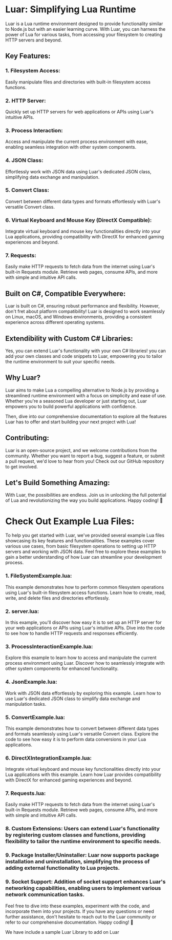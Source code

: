 # Luar: Simplifying Lua Runtime

Luar is a Lua runtime environment designed to provide functionality similar to Node.js but with an easier learning curve. With Luar, you can harness the power of Lua for various tasks, from accessing your filesystem to creating HTTP servers and beyond. 

## Key Features:

### 1. Filesystem Access:
Easily manipulate files and directories with built-in filesystem access functions.

### 2. HTTP Server:
Quickly set up HTTP servers for web applications or APIs using Luar's intuitive APIs.

### 3. Process Interaction:
Access and manipulate the current process environment with ease, enabling seamless integration with other system components.

### 4. JSON Class:
Effortlessly work with JSON data using Luar's dedicated JSON class, simplifying data exchange and manipulation.

### 5. Convert Class:
Convert between different data types and formats effortlessly with Luar's versatile Convert class.

### 6. Virtual Keyboard and Mouse Key (DirectX Compatible):
Integrate virtual keyboard and mouse key functionalities directly into your Lua applications, providing compatibility with DirectX for enhanced gaming experiences and beyond.
### 7. Requests:
Easily make HTTP requests to fetch data from the internet using Luar's built-in Requests module. Retrieve web pages, consume APIs, and more with simple and intuitive API calls.

## Built on C#, Compatible Everywhere:

Luar is built on C#, ensuring robust performance and flexibility. However, don't fret about platform compatibility! Luar is designed to work seamlessly on Linux, macOS, and Windows environments, providing a consistent experience across different operating systems.

## Extendibility with Custom C# Libraries:

Yes, you can extend Luar's functionality with your own C# libraries! you can add your own classes and code snippets to Luar, empowering you to tailor the runtime environment to suit your specific needs. 

## Why Luar?

Luar aims to make Lua a compelling alternative to Node.js by providing a streamlined runtime environment with a focus on simplicity and ease of use. Whether you're a seasoned Lua developer or just starting out, Luar empowers you to build powerful applications with confidence.

Then, dive into our comprehensive documentation to explore all the features Luar has to offer and start building your next project with Lua!

## Contributing:

Luar is an open-source project, and we welcome contributions from the community. Whether you want to report a bug, suggest a feature, or submit a pull request, we'd love to hear from you! Check out our GitHub repository to get involved.


## Let's Build Something Amazing:

With Luar, the possibilities are endless. Join us in unlocking the full potential of Lua and revolutionizing the way you build applications. Happy coding! 🚀

# Check Out Example Lua Files:

To help you get started with Luar, we've provided several example Lua files showcasing its key features and functionalities. These examples cover various use cases, from basic filesystem operations to setting up HTTP servers and working with JSON data. Feel free to explore these examples to gain a better understanding of how Luar can streamline your development process.

### 1. FileSystemExample.lua:
This example demonstrates how to perform common filesystem operations using Luar's built-in filesystem access functions. Learn how to create, read, write, and delete files and directories effortlessly.

### 2. server.lua:
In this example, you'll discover how easy it is to set up an HTTP server for your web applications or APIs using Luar's intuitive APIs. Dive into the code to see how to handle HTTP requests and responses efficiently.

### 3. ProcessInteractionExample.lua:
Explore this example to learn how to access and manipulate the current process environment using Luar. Discover how to seamlessly integrate with other system components for enhanced functionality.

### 4. JsonExample.lua:
Work with JSON data effortlessly by exploring this example. Learn how to use Luar's dedicated JSON class to simplify data exchange and manipulation tasks.

### 5. ConvertExample.lua:
This example demonstrates how to convert between different data types and formats seamlessly using Luar's versatile Convert class. Explore the code to see how easy it is to perform data conversions in your Lua applications.

### 6. DirectXIntegrationExample.lua:
Integrate virtual keyboard and mouse key functionalities directly into your Lua applications with this example. Learn how Luar provides compatibility with DirectX for enhanced gaming experiences and beyond.

### 7. Requests.lua:
Easily make HTTP requests to fetch data from the internet using Luar's built-in Requests module. Retrieve web pages, consume APIs, and more with simple and intuitive API calls.

### 8. Custom Extensions: Users can extend Luar's functionality by registering custom classes and functions, providing flexibility to tailor the runtime environment to specific needs.
### 9. Package Installer/Uninstaller: Luar now supports package installation and uninstallation, simplifying the process of adding external functionality to Lua projects.
### 9. Socket Support: Addition of socket support enhances Luar's networking capabilities, enabling users to implement various network communication tasks.

Feel free to dive into these examples, experiment with the code, and incorporate them into your projects. If you have any questions or need further assistance, don't hesitate to reach out to the Luar community or refer to our comprehensive documentation. Happy coding! 🚀


We have include a sample Luar Library to add on Luar
